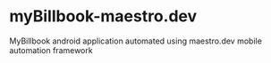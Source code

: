 # myBillbook-maestro.dev
MyBillbook android application automated using maestro.dev mobile automation framework

